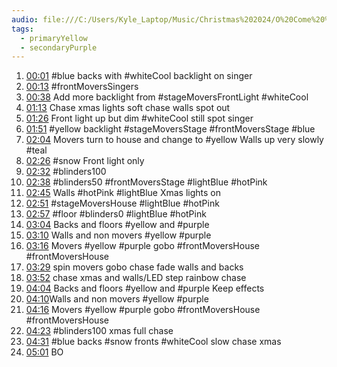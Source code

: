 ```yaml
---
audio: file:///C:/Users/Kyle_Laptop/Music/Christmas%202024/O%20Come%20%20-%20His%20Name%20Shall%20Be%20-%205-D.mp3
tags:
  - primaryYellow
  - secondaryPurple
---
```


1. [00:01](file:///C:/Users/Kyle_Laptop/Music/Christmas%202024/O%20Come%20%20-%20His%20Name%20Shall%20Be%20-%205-D.mp3#t=1.36) #blue backs with #whiteCool backlight on singer
2. [00:13](file:///C:/Users/Kyle_Laptop/Music/Christmas%202024/O%20Come%20%20-%20His%20Name%20Shall%20Be%20-%205-D.mp3#t=13.07) #frontMoversSingers 
3. [00:38](file:///C:/Users/Kyle_Laptop/Music/Christmas%202024/O%20Come%20%20-%20His%20Name%20Shall%20Be%20-%205-D.mp3#t=39.00) Add more backlight from #stageMoversFrontLight #whiteCool 
4. [01:13](file:///C:/Users/Kyle_Laptop/Music/Christmas%202024/O%20Come%20%20-%20His%20Name%20Shall%20Be%20-%205-D.mp3#t=01:13.62) Chase xmas lights soft chase walls spot out
5. [01:26](file:///C:/Users/Kyle_Laptop/Music/Christmas%202024/O%20Come%20%20-%20His%20Name%20Shall%20Be%20-%205-D.mp3#t=01:26.38) Front light up but dim #whiteCool still spot singer
6. [01:51](file:///C:/Users/Kyle_Laptop/Music/Christmas%202024/O%20Come%20%20-%20His%20Name%20Shall%20Be%20-%205-D.mp3#t=01:51.36) #yellow backlight #stageMoversStage #frontMoversStage #blue
7. [02:04](file:///C:/Users/Kyle_Laptop/Music/Christmas%202024/O%20Come%20%20-%20His%20Name%20Shall%20Be%20-%205-D.mp3#t=02:04.10) Movers turn to house and change to #yellow Walls up very slowly #teal 
8. [02:26](file:///C:/Users/Kyle_Laptop/Music/Christmas%202024/O%20Come%20%20-%20His%20Name%20Shall%20Be%20-%205-D.mp3#t=02:26.31) #snow Front light only
9. [02:32](file:///C:/Users/Kyle_Laptop/Music/Christmas%202024/O%20Come%20%20-%20His%20Name%20Shall%20Be%20-%205-D.mp3#t=02:32.06) #blinders100 
10. [02:38](file:///C:/Users/Kyle_Laptop/Music/Christmas%202024/O%20Come%20%20-%20His%20Name%20Shall%20Be%20-%205-D.mp3#t=02:38.69)  #blinders50 #frontMoversStage #lightBlue  #hotPink 
11. [02:45](file:///C:/Users/Kyle_Laptop/Music/Christmas%202024/O%20Come%20%20-%20His%20Name%20Shall%20Be%20-%205-D.mp3#t=02:45.18) Walls  #hotPink  #lightBlue  Xmas lights on
12. [02:51](file:///C:/Users/Kyle_Laptop/Music/Christmas%202024/O%20Come%20%20-%20His%20Name%20Shall%20Be%20-%205-D.mp3#t=02:51.46) #stageMoversHouse  #lightBlue #hotPink 
13. [02:57](file:///C:/Users/Kyle_Laptop/Music/Christmas%202024/O%20Come%20%20-%20His%20Name%20Shall%20Be%20-%205-D.mp3#t=02:57.76) #floor #blinders0 #lightBlue #hotPink 
14. [03:04](file:///C:/Users/Kyle_Laptop/Music/Christmas%202024/O%20Come%20%20-%20His%20Name%20Shall%20Be%20-%205-D.mp3#t=03:04.21) Backs and floors #yellow and #purple 
15. [03:10](file:///C:/Users/Kyle_Laptop/Music/Christmas%202024/O%20Come%20%20-%20His%20Name%20Shall%20Be%20-%205-D.mp3#t=03:10.31) Walls and non movers #yellow #purple
17. [03:16](file:///C:/Users/Kyle_Laptop/Music/Christmas%202024/O%20Come%20%20-%20His%20Name%20Shall%20Be%20-%205-D.mp3#t=03:16.64) Movers #yellow #purple gobo #frontMoversHouse #frontMoversHouse 
18. [03:29](file:///C:/Users/Kyle_Laptop/Music/Christmas%202024/O%20Come%20%20-%20His%20Name%20Shall%20Be%20-%205-D.mp3#t=03:29.33) spin movers gobo chase fade walls and backs
20. [03:52](file:///C:/Users/Kyle_Laptop/Music/Christmas%202024/O%20Come%20%20-%20His%20Name%20Shall%20Be%20-%205-D.mp3#t=03:52.86) chase xmas and walls/LED step rainbow chase
21. [04:04](file:///C:/Users/Kyle_Laptop/Music/Christmas%202024/O%20Come%20%20-%20His%20Name%20Shall%20Be%20-%205-D.mp3#t=04:04.13) Backs and floors #yellow and #purple Keep effects
22. [04:10](file:///C:/Users/Kyle_Laptop/Music/Christmas%202024/O%20Come%20%20-%20His%20Name%20Shall%20Be%20-%205-D.mp3#t=04:10.38)Walls and non movers #yellow #purple
23. [04:16](file:///C:/Users/Kyle_Laptop/Music/Christmas%202024/O%20Come%20%20-%20His%20Name%20Shall%20Be%20-%205-D.mp3#t=04:16.71) Movers #yellow #purple gobo #frontMoversHouse #frontMoversHouse 
24. [04:23](file:///C:/Users/Kyle_Laptop/Music/Christmas%202024/O%20Come%20%20-%20His%20Name%20Shall%20Be%20-%205-D.mp3#t=04:23.04) #blinders100  xmas full chase
25. [04:31](file:///C:/Users/Kyle_Laptop/Music/Christmas%202024/O%20Come%20%20-%20His%20Name%20Shall%20Be%20-%205-D.mp3#t=04:31.08) #blue backs #snow fronts #whiteCool slow chase xmas
26. [05:01](file:///C:/Users/Kyle_Laptop/Music/Christmas%202024/O%20Come%20%20-%20His%20Name%20Shall%20Be%20-%205-D.mp3#t=05:01.16) BO